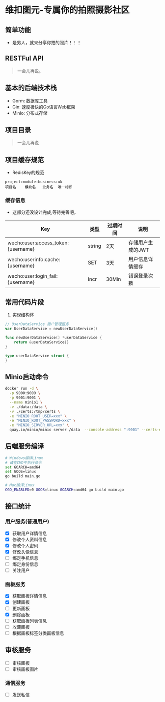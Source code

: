 # 维扣图元-专属你的拍照摄影社区


## 简单功能
- 是男人，就来分享你拍的照片！！！

## RESTFul API 

> 一会儿再说。
## 基本的后端技术栈
- Gorm: 数据库工具
- Gin: 速度极快的Go语言Web框架
- Minio: 分布式存储
## 项目目录

> 一会儿再说

## 项目缓存规范
- RedisKey的规范
```shell
project:module:business:uk
项目名    模块名   业务名  唯一标识
```

### 缓存信息

- 这部分还没设计完成,等待完善吧。

| Key                                | 类型   | 过期时间 | 说明              |
| ---------------------------------- | ------ | -------- | ----------------- |
| wecho:user:access_token:{username} | string | 2天      | 存储用户生成的JWT |
| wecho:userinfo:cache:{username}       | SET    | 3天      | 用户信息详情缓存  |
| wecho:user:login_fail:{username}   | Incr   | 30Min    | 错误登录次数      |
## 常用代码片段
1. 实现结构体
```go
// UserDataService 用户管理服务
var UserDataService = newUserDataService()

func newUserDataService() *userDataService {
	return &userDataService{}
}

type userDataService struct {
}
```

## Minio启动命令
```bash
docker run -d \
  -p 9000:9000 \
  -p 9001:9001 \
  --name minio1 \
  -v ./data:/data \
  -v ./certs:/tmp/certs \
  -e "MINIO_ROOT_USER=xxx" \
  -e "MINIO_ROOT_PASSWORD=xxx" \
  -e "MINIO_SERVER_URL=xxx" \
  quay.io/minio/minio server /data  --console-address ":9001" --certs-dir /tmp/certs
```

## 后端服务编译
```bash
# Windows编译Linux
# 请在CMD中执行命令
set GOARCH=amd64
set GOOS=linux
go build main.go

# Mac编译Linux
CGO_ENABLED=0 GOOS=linux GOARCH=amd64 go build main.go
```

## 接口统计
### 用户服务(普通用户)
- [x] 获取用户详情信息
- [x] 修改个人资料信息
- [x] 修改个人密码
- [x] 修改头像信息
- [ ] 绑定手机信息
- [ ] 绑定身份信息
- [ ] 关注用户

### 画板服务
- [x] 获取画板详情信息
- [x] 创建画板
- [ ] 更新画板
- [x] 删除画板
- [ ] 获取画板列表信息
- [ ] 收藏画板
- [ ] 根据画板标签分类画板信息

## 审核服务
- [ ] 审核画板
- [ ] 审核画板图片

### 通信服务
- [ ] 发送私信
